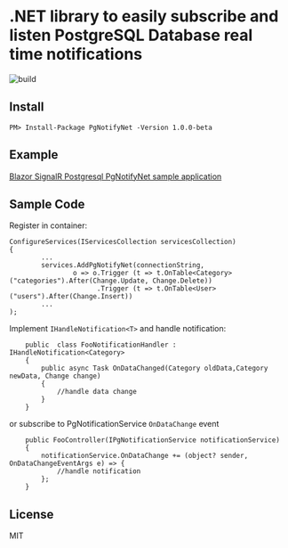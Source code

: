 # .NET library to easily subscribe and listen PostgreSQL Database real time notifications

![build](https://github.com/psosnicki/pgnotify-net/actions/workflows/dotnet.yml/badge.svg)

## Install
```
PM> Install-Package PgNotifyNet -Version 1.0.0-beta
```
## Example

[Blazor SignalR Postgresql PgNotifyNet sample application](samples/PgNotifyNet.Sample/README.md)

## Sample Code

Register in container:
```
ConfigureServices(IServicesCollection servicesCollection)
{
        ...
        services.AddPgNotifyNet(connectionString,
                o => o.Trigger (t => t.OnTable<Category>("categories").After(Change.Update, Change.Delete))
                      .Trigger (t => t.OnTable<User>("users").After(Change.Insert))
        ...
);
```
Implement ```IHandleNotification<T>``` and handle notification:
```
    public  class FooNotificationHandler : IHandleNotification<Category>
    {
        public async Task OnDataChanged(Category oldData,Category newData, Change change)
        {
            //handle data change
        }
    }
```

or subscribe to PgNotificationService ```OnDataChange``` event 
```
    public FooController(IPgNotificationService notificationService)
    {
        notificationService.OnDataChange += (object? sender, OnDataChangeEventArgs e) => { 
            //handle notification
        };
    }

```


## License
MIT
